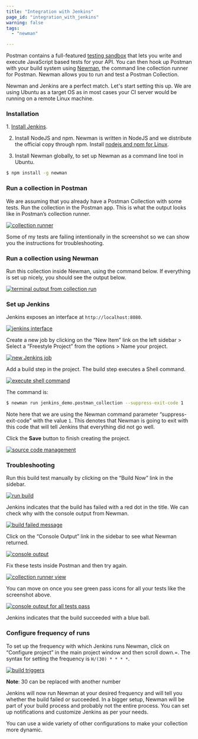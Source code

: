 ```yaml
---
title: "Integration with Jenkins"
page_id: "integration_with_jenkins"
warning: false
tags:
  - "newman"

---
```


Postman contains a full-featured [testing sandbox](https://learning.postman.com/docs/postman/scripts/postman-sandbox/) that lets you write and execute JavaScript based tests for your API. You can then hook up Postman with your build system using [Newman](https://learning.postman.com/docs/postman/collection_runs/command_line_integration_with_newman/), the command line collection runner for Postman. Newman allows you to run and test a Postman Collection.

Newman and Jenkins are a perfect match. Let's start setting this up. We are using Ubuntu as a target OS as in most cases your CI server would be running on a remote Linux machine.

### Installation

1. [Install Jenkins](https://wiki.jenkins-ci.org/display/JENKINS/Installing+Jenkins+on+Ubuntu).

2. Install NodeJS and npm. Newman is written in NodeJS and we distribute the official copy through npm. Install [nodejs and npm for Linux](https://docs.npmjs.com/downloading-and-installing-node-js-and-npm).

3. Install Newman globally, to set up Newman as a command line tool in Ubuntu.

```bash
$ npm install -g newman
```

### Run a collection in Postman

We are assuming that you already have a Postman Collection with some tests. Run the collection in the Postman app. This is what the output looks like in Postman’s collection runner.

[![collection runner](https://www.postman.com/img/v1/docs/integrating_with_jenkins/integrating_with_jenkins_1.png)](https://www.postman.com/img/v1/docs/integrating_with_jenkins/integrating_with_jenkins_1.png)

Some of my tests are failing intentionally in the screenshot so we can show you the instructions for troubleshooting.

### Run a collection using Newman

Run this collection inside Newman, using the command below. If everything is set up nicely, you should see the output below.

[![terminal output from collection run](https://www.postman.com/img/v1/docs/integrating_with_jenkins/integrating_with_jenkins_2.png)](https://www.postman.com/img/v1/docs/integrating_with_jenkins/integrating_with_jenkins_2.png)

### Set up Jenkins

Jenkins exposes an interface at `http://localhost:8080`.

[![jenkins interface](https://www.postman.com/img/v1/docs/integrating_with_jenkins/integrating_with_jenkins_3.png)](https://www.postman.com/img/v1/docs/integrating_with_jenkins/integrating_with_jenkins_3.png)

Create a new job by clicking on the “New Item” link on the left sidebar > Select a “Freestyle Project” from the options > Name your project.

[![new Jenkins job](https://www.postman.com/img/v1/docs/integrating_with_jenkins/integrating_with_jenkins_4.png)](https://www.postman.com/img/v1/docs/integrating_with_jenkins/integrating_with_jenkins_4.png)

Add a build step in the project. The build step executes a Shell command.

[![execute shell command](https://www.postman.com/img/v1/docs/integrating_with_jenkins/integrating_with_jenkins_5.png)](https://www.postman.com/img/v1/docs/integrating_with_jenkins/integrating_with_jenkins_5.png)

The command is:

```bash
$ newman run jenkins_demo.postman_collection --suppress-exit-code 1
```

Note here that we are using the Newman command parameter “suppress-exit-code” with the value `1`. This denotes that Newman is going to exit with this code that will tell Jenkins that everything did not go well.

Click the **Save** button to finish creating the project.

[![source code management](https://www.postman.com/img/v1/docs/integrating_with_jenkins/integrating_with_jenkins_6.png)](https://www.postman.com/img/v1/docs/integrating_with_jenkins/integrating_with_jenkins_6.png)

### Troubleshooting

Run this build test manually by clicking on the “Build Now” link in the sidebar.

[![run build](https://www.postman.com/img/v1/docs/integrating_with_jenkins/integrating_with_jenkins_7.png)](https://www.postman.com/img/v1/docs/integrating_with_jenkins/integrating_with_jenkins_7.png)

Jenkins indicates that the build has failed with a red dot in the title. We can check why with the console output from Newman.

[![build failed message](https://www.postman.com/img/v1/docs/integrating_with_jenkins/integrating_with_jenkins_8.png)](https://www.postman.com/img/v1/docs/integrating_with_jenkins/integrating_with_jenkins_8.png)

Click on the “Console Output” link in the sidebar to see what Newman returned.

[![console output](https://www.postman.com/img/v1/docs/integrating_with_jenkins/integrating_with_jenkins_9.png)](https://www.postman.com/img/v1/docs/integrating_with_jenkins/integrating_with_jenkins_9.png)

Fix these tests inside Postman and then try again.

[![collection runner view](https://www.postman.com/img/v1/docs/integrating_with_jenkins/integrating_with_jenkins_10.png)](https://www.postman.com/img/v1/docs/integrating_with_jenkins/integrating_with_jenkins_10.png)

You can move on once you see green pass icons for all your tests like the screenshot above.

[![console output for all tests pass](https://www.postman.com/img/v1/docs/integrating_with_jenkins/integrating_with_jenkins_11.png)](https://www.postman.com/img/v1/docs/integrating_with_jenkins/integrating_with_jenkins_11.png)

Jenkins indicates that the build succeeded with a blue ball.

### Configure frequency of runs

To set up the frequency with which Jenkins runs Newman, click on “Configure project” in the main project window and then scroll down.=. The syntax for setting the frequency is `H/(30) * * * *`.

[![build triggers](https://www.postman.com/img/v1/docs/integrating_with_jenkins/integrating_with_jenkins_12.png)](https://www.postman.com/img/v1/docs/integrating_with_jenkins/integrating_with_jenkins_12.png)

**Note**: 30 can be replaced with another number

Jenkins will now run Newman at your desired frequency and will tell you whether the build failed or succeeded. In a bigger setup, Newman will be part of your build process and probably not the entire process. You can set up notifications and customize Jenkins as per your needs.

You can use a wide variety of other configurations to make your collection more dynamic.
